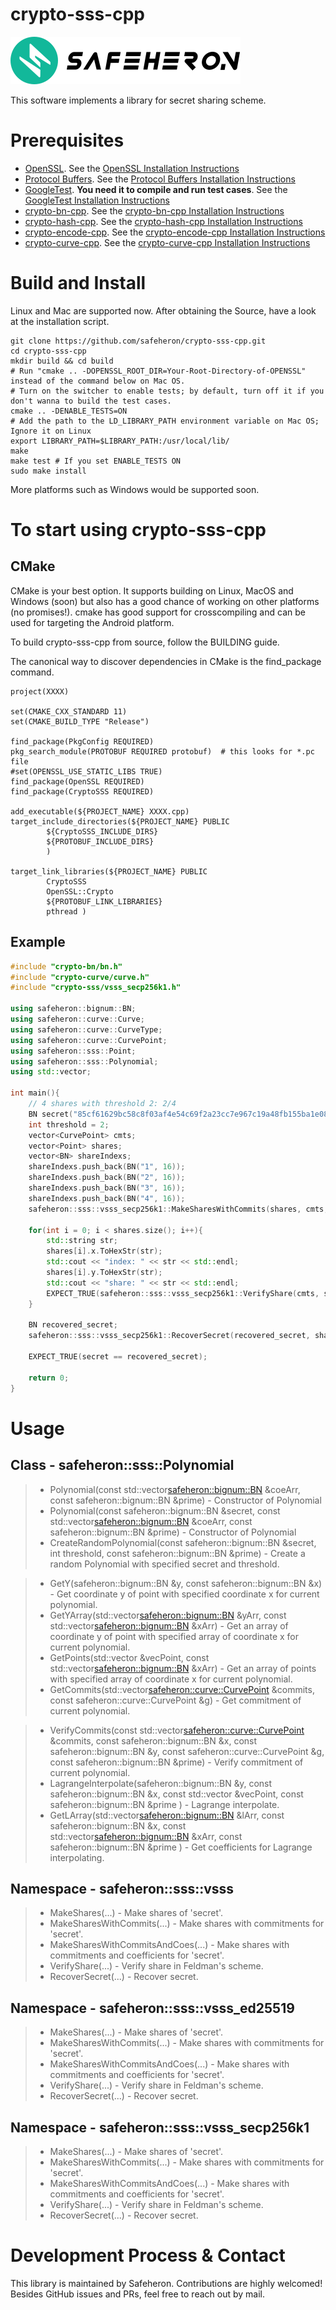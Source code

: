 # crypto-sss-cpp

![img](doc/logo.png)

This software implements a library for secret sharing scheme. 

# Prerequisites

- [OpenSSL](https://github.com/openssl/openssl#documentation). See the [OpenSSL Installation Instructions](./doc/OpenSSL-Installation.md)
- [Protocol Buffers](https://github.com/protocolbuffers/protobuf.git). See the [Protocol Buffers Installation Instructions](./doc/Protocol-Buffers-Installation.md)
- [GoogleTest](https://github.com/google/googletest). **You need it to compile and run test cases**. See the [GoogleTest Installation Instructions](./doc/GoogleTest-Installation.md)
- [crypto-bn-cpp](https://github.com/safeheron/crypto-bn-cpp.git). See the [crypto-bn-cpp Installation Instructions](https://github.com/safeheron/crypto-bn-cpp/blob/main/README.md#build-and-install)
- [crypto-hash-cpp](https://github.com/safeheron/crypto-hash-cpp.git). See the [crypto-hash-cpp Installation Instructions](https://github.com/safeheron/crypto-hash-cpp/blob/main/README.md#build-and-install)
- [crypto-encode-cpp](https://github.com/safeheron/crypto-encode-cpp.git). See the [crypto-encode-cpp Installation Instructions](https://github.com/safeheron/crypto-encode-cpp/blob/main/README.md#build-and-install)
- [crypto-curve-cpp](https://github.com/safeheron/crypto-curve-cpp.git). See the [crypto-curve-cpp Installation Instructions](https://github.com/safeheron/crypto-curve-cpp/blob/main/README.md#build-and-install)

# Build and Install

Linux and Mac are supported now.  After obtaining the Source, have a look at the installation script.

```shell
git clone https://github.com/safeheron/crypto-sss-cpp.git
cd crypto-sss-cpp
mkdir build && cd build
# Run "cmake .. -DOPENSSL_ROOT_DIR=Your-Root-Directory-of-OPENSSL" instead of the command below on Mac OS.
# Turn on the switcher to enable tests; by default, turn off it if you don't wanna to build the test cases.
cmake .. -DENABLE_TESTS=ON
# Add the path to the LD_LIBRARY_PATH environment variable on Mac OS; Ignore it on Linux
export LIBRARY_PATH=$LIBRARY_PATH:/usr/local/lib/
make
make test # If you set ENABLE_TESTS ON
sudo make install
```

More platforms such as Windows would be supported soon.


# To start using crypto-sss-cpp

## CMake

CMake is your best option. It supports building on Linux, MacOS and Windows (soon) but also has a good chance of working on other platforms (no promises!). cmake has good support for crosscompiling and can be used for targeting the Android platform.

To build crypto-sss-cpp from source, follow the BUILDING guide.

The canonical way to discover dependencies in CMake is the find_package command.

```shell
project(XXXX)

set(CMAKE_CXX_STANDARD 11)
set(CMAKE_BUILD_TYPE "Release")

find_package(PkgConfig REQUIRED)
pkg_search_module(PROTOBUF REQUIRED protobuf)  # this looks for *.pc file
#set(OPENSSL_USE_STATIC_LIBS TRUE)
find_package(OpenSSL REQUIRED)
find_package(CryptoSSS REQUIRED)

add_executable(${PROJECT_NAME} XXXX.cpp)
target_include_directories(${PROJECT_NAME} PUBLIC
        ${CryptoSSS_INCLUDE_DIRS}
        ${PROTOBUF_INCLUDE_DIRS}
        )

target_link_libraries(${PROJECT_NAME} PUBLIC
        CryptoSSS
        OpenSSL::Crypto
        ${PROTOBUF_LINK_LIBRARIES}
        pthread )
```

## Example

```c++
#include "crypto-bn/bn.h"
#include "crypto-curve/curve.h"
#include "crypto-sss/vsss_secp256k1.h"

using safeheron::bignum::BN;
using safeheron::curve::Curve;
using safeheron::curve::CurveType;
using safeheron::curve::CurvePoint;
using safeheron::sss::Point;
using safeheron::sss::Polynomial;
using std::vector;

int main(){
    // 4 shares with threshold 2: 2/4
    BN secret("85cf61629bc58c8f03af4e54c69f2a23cc7e967c19a48fb155ba1e08f999b385", 16);
    int threshold = 2;
    vector<CurvePoint> cmts;
    vector<Point> shares;
    vector<BN> shareIndexs;
    shareIndexs.push_back(BN("1", 16));
    shareIndexs.push_back(BN("2", 16));
    shareIndexs.push_back(BN("3", 16));
    shareIndexs.push_back(BN("4", 16));
    safeheron::sss::vsss_secp256k1::MakeSharesWithCommits(shares, cmts, secret, threshold, shareIndexs);

    for(int i = 0; i < shares.size(); i++){
        std::string str;
        shares[i].x.ToHexStr(str);
        std::cout << "index: " << str << std::endl;
        shares[i].y.ToHexStr(str);
        std::cout << "share: " << str << std::endl;
        EXPECT_TRUE(safeheron::sss::vsss_secp256k1::VerifyShare(cmts, shares[i].x, shares[i].y));
    }

    BN recovered_secret;
    safeheron::sss::vsss_secp256k1::RecoverSecret(recovered_secret, shares);

    EXPECT_TRUE(secret == recovered_secret);
    
    return 0;
}
```

# Usage
## Class - safeheron::sss::Polynomial
>- Polynomial(const std::vector<safeheron::bignum::BN> &coeArr, const safeheron::bignum::BN &prime) - Constructor of Polynomial
>- Polynomial(const safeheron::bignum::BN &secret, const std::vector<safeheron::bignum::BN> &coeArr, const safeheron::bignum::BN &prime) - Constructor of Polynomial
>- CreateRandomPolynomial(const safeheron::bignum::BN &secret, int threshold, const safeheron::bignum::BN &prime) - Create a random Polynomial with specified secret and threshold.

>- GetY(safeheron::bignum::BN &y, const safeheron::bignum::BN &x) - Get coordinate y of point with specified coordinate x for current polynomial.
>- GetYArray(std::vector<safeheron::bignum::BN> &yArr, const std::vector<safeheron::bignum::BN> &xArr) - Get an array of coordinate y of point with specified array of coordinate  x for current polynomial.
>- GetPoints(std::vector<Point> &vecPoint, const std::vector<safeheron::bignum::BN> &xArr) - Get an array of points with specified array of coordinate  x for current polynomial.
>- GetCommits(std::vector<safeheron::curve::CurvePoint> &commits, const safeheron::curve::CurvePoint &g) - Get commitment of current polynomial.

>- VerifyCommits(const std::vector<safeheron::curve::CurvePoint> &commits, const safeheron::bignum::BN &x, const safeheron::bignum::BN &y, const safeheron::curve::CurvePoint &g, const safeheron::bignum::BN &prime) - Verify commitment of current polynomial.
>- LagrangeInterpolate(safeheron::bignum::BN &y, const safeheron::bignum::BN &x, const std::vector<Point> &vecPoint, const safeheron::bignum::BN &prime ) - Lagrange interpolate.
>- GetLArray(std::vector<safeheron::bignum::BN> &lArr, const safeheron::bignum::BN &x, const std::vector<safeheron::bignum::BN> &xArr, const safeheron::bignum::BN &prime ) - Get coefficients for Lagrange interpolating.
 
## Namespace - safeheron::sss::vsss

>- MakeShares(...) - Make shares of 'secret'.
>- MakeSharesWithCommits(...) - Make shares with commitments for 'secret'.
>- MakeSharesWithCommitsAndCoes(...) - Make shares with commitments and coefficients for 'secret'.
>- VerifyShare(...) - Verify share in Feldman's scheme. 
>- RecoverSecret(...) - Recover secret.

## Namespace - safeheron::sss::vsss_ed25519

>- MakeShares(...) - Make shares of 'secret'.
>- MakeSharesWithCommits(...) - Make shares with commitments for 'secret'.
>- MakeSharesWithCommitsAndCoes(...) - Make shares with commitments and coefficients for 'secret'.
>- VerifyShare(...) - Verify share in Feldman's scheme.
>- RecoverSecret(...) - Recover secret.
 
## Namespace - safeheron::sss::vsss_secp256k1

>- MakeShares(...) - Make shares of 'secret'.
>- MakeSharesWithCommits(...) - Make shares with commitments for 'secret'.
>- MakeSharesWithCommitsAndCoes(...) - Make shares with commitments and coefficients for 'secret'.
>- VerifyShare(...) - Verify share in Feldman's scheme.
>- RecoverSecret(...) - Recover secret.

# Development Process & Contact
This library is maintained by Safeheron. Contributions are highly welcomed! Besides GitHub issues and PRs, feel free to reach out by mail.
